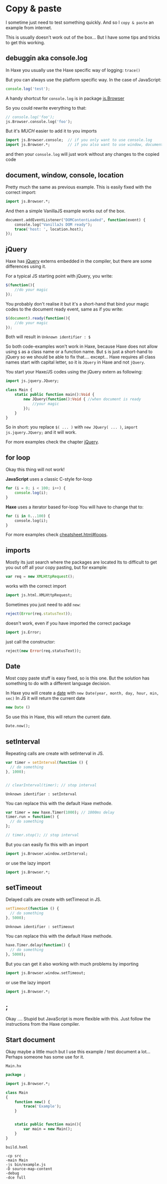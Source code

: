 # Copy & paste

I sometime just need to test something quickly.
And so I `copy & paste` an example from internet.

This is usually doesn't work out of the box...
But I have some tips and tricks to get this working.


## debuggin aka console.log

In Haxe you usually use the Haxe specific way of logging: `trace()`

But you can always use the platform specific way.
In the case of JavaScript:

```js
console.log('test');
```

A handy shortcut for `console.log` is in package [js.Browser](http://api.haxe.org/js/Browser.html#console)

So you could rewrite everything to that:

```haxe
// console.log('foo');
js.Browser.console.log('foo');
```

But it's *MUCH* easier to add it to you imports

```haxe
import js.Browser.console; 	// if you only want to use console.log
import js.Browser.*; 		// if you also want to use window, document, alert, etc

```

and then your `console.log` will just work without any changes to the copied code


## document, window, console, location

Pretty much the same as previous example.
This is easily fixed with the correct import:

```haxe
import js.Browser.*;
```

And then a simple VanillaJS example works out of the box.

```haxe
document.addEventListener("DOMContentLoaded", function(event) {
	console.log("VanillaJs DOM ready");
	trace('host: ', location.host);
});
```

## jQuery

Haxe has [jQuery](http://api.haxe.org/js/JQuery.html) externs embedded in the compiler, but there are some differences using it.


For a typical JS starting point with jQuery, you write:

```js
$(function(){
    //do your magic
});
```

You probably don't realise it but it's a short-hand that bind your magic codes to the document ready event, same as if you write:

```js
$(document).ready(function(){
    //do your magic
});
```

Both will result in `Unknown identifier : $`

So both code-examples won't work in Haxe, because Haxe does not allow using `$` as a class name or a function name.
But `$` is just a short-hand to jQuery so we should be able to fix that.... except...
Haxe requires all class names start with capital letter, so it is `JQuery` in Haxe and not `jQuery`.


You start your Haxe/JS codes using the jQuery extern as following:

```haxe
import js.jquery.JQuery;

class Main {
    static public function main():Void {
        new JQuery(function():Void { //when document is ready
            //your magic
        });
    }
}
```

So in short: you replace `$( ... )` with `new JQuery( ... )`, `import js.jquery.JQuery;` and it will work.


For more examples check the chapter [jQuery](../01jquery/example.md).


## for loop

Okay this thing will not work!

**JavaScript** uses a classic C-style for-loop

```js
for (i = 0; i < 100; i++) {
	console.log(i);
}
```


**Haxe** uses a iterator based for-loop
You will have to change that to:

```haxe
for (i in 0...100) {
	console.log(i);
}
```

For more examples check [cheatsheet.html#loops](https://matthijskamstra.github.io/haxejs/haxejs/cheatsheet.html#loops).


## imports

Mostly its just search where the packages are located
Its to difficult to get you out off all your copy pasting, but for example:

```js
var req = new XMLHttpRequest();
```

works with the correct import

```haxe
import js.html.XMLHttpRequest;
```

Sometimes you just need to add `new`:

```js
reject(Error(req.statusText));
```

doesn't work, even if you have imported the correct package

```haxe
import js.Error;
```

just call the constructor:

```haxe
reject(new Error(req.statusText));
```

## Date

Most copy paste stuff is easy fixed, so is this one.
But the solution has something to do with a different language decision.

In Haxe you will create a [date](http://api.haxe.org/Date.html) with `new Date(year, month, day, hour, min, sec)`
In JS it will return the current date

```js
new Date ()
```

So use this in Haxe, this will return the current date.

```haxe
Date.now();
```

## setInterval

Repeating calls are create with setInterval in JS.

```js
var timer = setInterval(function () {
  // do something
}, 1000);


// clearInterval(timer); // stop interval
```

`Unknown identifier : setInterval`

You can replace this with the default Haxe methode.

```haxe
var timer = new haxe.Timer(1000); // 1000ms delay
timer.run = function() {
  // do something
};

// timer.stop(); // stop interval
```

But you can easily fix this with an import

```haxe
import js.Browser.window.setInterval;
```

or use the lazy import

```haxe
import js.Browser.*;
```

## setTimeout

Delayed calls are create with setTimeout in JS.


```js
setTimeout(function () {
  // do something
}, 5000);
```

`Unknown identifier : setTimeout`

You can replace this with the default Haxe methode.

```haxe
haxe.Timer.delay(function() {
  // do something
}, 5000);
```

But you can get it also working with much problems by importing

```haxe
import js.Browser.window.setTimeout;
```

or use the lazy import

```haxe
import js.Browser.*;
```



## ;

Okay .... Stupid but JavaScript is more flexible with this.
Just follow the instructions from the Haxe compiler.


## Start document

Okay maybe a little much but I use this example / test document a lot...
Perhaps someone has some use for it.

`Main.hx`

```haxe
package ;

import js.Browser.*;

class Main
{
	function new() {
		trace('Example');
	}


	static public function main(){
		var main = new Main();
	}
}

```

`build.hxml`

```
-cp src
-main Main
-js bin/example.js
-D source-map-content
-debug
-dce full
```

